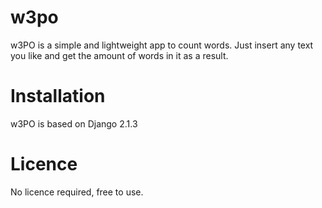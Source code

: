 # w3po
w3PO is a simple and lightweight app to count words. Just insert any text you like and get the amount of words in it as a result.

# Installation
w3PO is based on Django 2.1.3

# Licence
No licence required, free to use.
